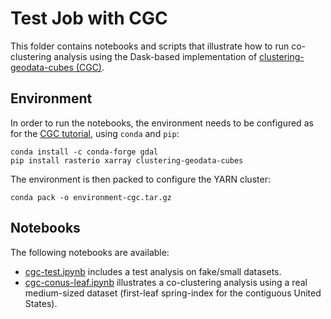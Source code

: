 # Test Job with CGC

This folder contains notebooks and scripts that illustrate how to run co-clustering analysis using the Dask-based 
implementation of [clustering-geodata-cubes (CGC)](http://github.com/phenology/cgc).

## Environment 

In order to run the notebooks, the environment needs to be configured as for the 
[CGC tutorial](https://github.com/escience-academy/tutorial-cgc), using `conda` and `pip`:
```shell script
conda install -c conda-forge gdal
pip install rasterio xarray clustering-geodata-cubes
```
The environment is then packed to configure the YARN cluster:
```shell script
conda pack -o environment-cgc.tar.gz
```

## Notebooks

The following notebooks are available:
* [cgc-test.ipynb](./cgc-test.ipynb) includes a test analysis on fake/small datasets.
* [cgc-conus-leaf.ipynb](./cgc-conus-leaf.ipynb) illustrates a co-clustering analysis using a real medium-sized dataset 
  (first-leaf spring-index for the contiguous United States).